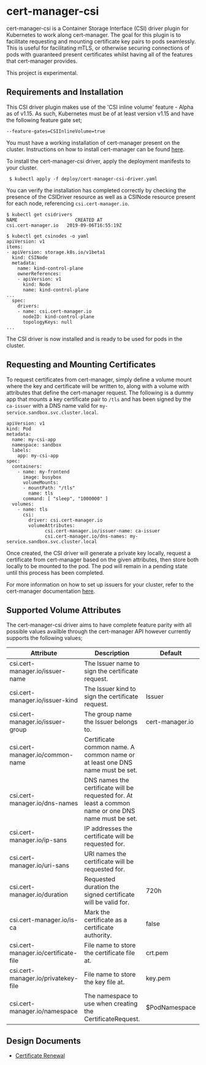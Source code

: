 # cert-manager-csi

cert-manager-csi is a Container Storage Interface (CSI) driver plugin for
Kubernetes to work along cert-manager. The goal for this plugin is to facilitate
requesting and mounting certificate key pairs to pods seamlessly. This is useful
for facilitating mTLS, or otherwise securing connections of pods with guaranteed
present certificates whilst having all of the features that cert-manager
provides.

This project is experimental.

## Requirements and Installation

This CSI driver plugin makes use of the 'CSI inline volume' feature - Alpha as
of v1.15. As such, Kubernetes must be of at least version v1.15 and have the
following feature gate set;
```
--feature-gates=CSIInlineVolume=true
```

You must have a working installation of cert-manager present on the cluster.
Instructions on how to install cert-manager can be found
[here](https://docs.cert-manager.io/en/latest/getting-started/install/kubernetes.html).

To install the cert-manager-csi driver, apply the deployment manifests to your
cluster.

```
 $ kubectl apply -f deploy/cert-manager-csi-driver.yaml
```

You can verify the installation has completed correctly by checking the presence
of the CSIDriver resource as well as a CSINode resource present for each node,
referencing `csi.cert-manager.io`.

```
$ kubectl get csidrivers
NAME                     CREATED AT
csi.cert-manager.io   2019-09-06T16:55:19Z

$ kubectl get csinodes -o yaml
apiVersion: v1
items:
- apiVersion: storage.k8s.io/v1beta1
  kind: CSINode
  metadata:
    name: kind-control-plane
    ownerReferences:
    - apiVersion: v1
      kind: Node
      name: kind-control-plane
...
  spec:
    drivers:
    - name: csi.cert-manager.io
      nodeID: kind-control-plane
      topologyKeys: null
...
```

The CSI driver is now installed and is ready to be used for pods in the cluster.

## Requesting and Mounting Certificates

To request certificates from cert-manager, simply define a volume mount where
the key and certificate will be written to, along with a volume with attributes
that define the cert-manager request. The following is a dummy app that mounts a
key certificate pair to `/tls` and has been signed by the `ca-issuer` with a
DNS name valid for `my-service.sandbox.svc.cluster.local`.

```
apiVersion: v1
kind: Pod
metadata:
  name: my-csi-app
  namespace: sandbox
  labels:
    app: my-csi-app
spec:
  containers:
    - name: my-frontend
      image: busybox
      volumeMounts:
      - mountPath: "/tls"
        name: tls
      command: [ "sleep", "1000000" ]
  volumes:
    - name: tls
      csi:
        driver: csi.cert-manager.io
        volumeAttributes:
              csi.cert-manager.io/issuer-name: ca-issuer
              csi.cert-manager.io/dns-names: my-service.sandbox.svc.cluster.local
```

Once created, the CSI driver will generate a private key locally, request a
certificate from cert-manager based on the given attributes, then store both
locally to be mounted to the pod. The pod will remain in a pending state until
this process has been completed.

For more information on how to set up issuers for your cluster, refer to the
cert-manager documentation
[here](https://docs.cert-manager.io/en/latest/tasks/issuers/index.html).

## Supported Volume Attributes

The cert-manager-csi driver aims to have complete feature parity with all
possible values availble through the cert-manager API however currently supports
the following values;

| Attribute                            | Description                                                                                          | Default         | Example                        |
|--------------------------------------|------------------------------------------------------------------------------------------------------|-----------------|--------------------------------|
| csi.cert-manager.io/issuer-name      | The Issuer name to sign the certificate request.                                                     |                 | ca-issuer                      |
| csi.cert-manager.io/issuer-kind      | The Issuer kind to sign the certificate request.                                                     | Issuer          | ClusterIssuer                  |
| csi.cert-manager.io/issuer-group     | The group name the Issuer belongs to.                                                                | cert-manager.io | out.of.tree.foo                |
| csi.cert-manager.io/common-name      | Certificate common name. A common name or at least one DNS name must be set.                         |                 | my-cert.foo                    |
| csi.cert-manager.io/dns-names        | DNS names the certificate will be requested for. At least a common name or one DNS name must be set. |                 | a.b.foo.com,c.d.foo.com        |
| csi.cert-manager.io/ip-sans          | IP addresses the certificate will be requested for.                                                  |                 | 192.0.0.1,192.0.0.2            |
| csi.cert-manager.io/uri-sans         | URI names the certificate will be requested for.                                                     |                 | spiffe://foo.bar.cluster.local |
| csi.cert-manager.io/duration         | Requested duration the signed certificate will be valid for.                                         | 720h            | 1880h                          |
| csi.cert-manager.io/is-ca            | Mark the certificate as a certificate authority.                                                     | false           | true                           |
| csi.cert-manager.io/certificate-file | File name to store the certificate file at.                                                          | crt.pem         | bar/foo.crt                    |
| csi.cert-manager.io/privatekey-file  | File name to store the key file at.                                                                  | key.pem         | bar/foo.key                    |
| csi.cert-manager.io/namespace        | The namespace to use when creating the CertificateRequest.                                           | $PodNamespace   | my-namespace                   |

## Design Documents
 - [Certificate Renewal](./docs/design/20190914.certificaterenewal.md)
